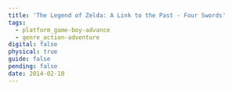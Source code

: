 ```yaml
---
title: 'The Legend of Zelda: A Link to the Past - Four Swords'
tags:
  - platform_game-boy-advance
  - genre_action-adventure
digital: false
physical: true
guide: false
pending: false
date: 2014-02-10
---
```


